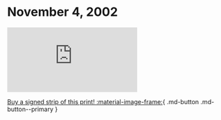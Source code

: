 # November 4, 2002

![](https://www.achewood.com/comic.php?date=11042002)

[Buy a signed strip of this print! :material-image-frame:](https://achewood-holiday-pop-up.myshopify.com/products/strip#11042002){ .md-button .md-button--primary }
